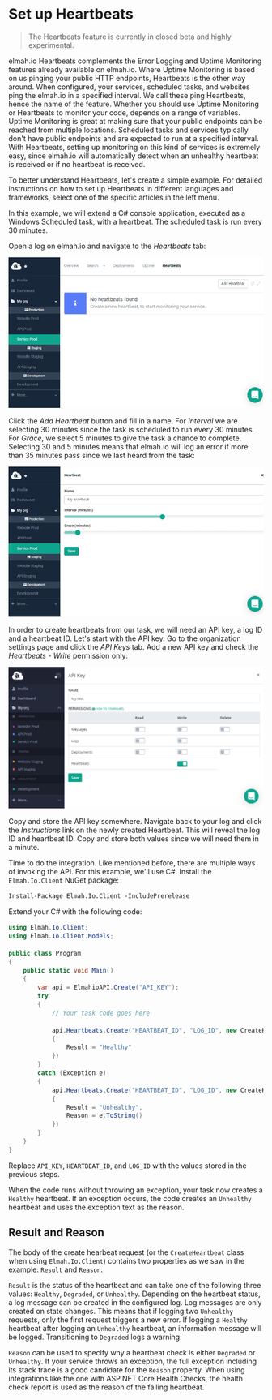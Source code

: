 # Set up Heartbeats

> The Heartbeats feature is currently in closed beta and highly experimental.

elmah.io Heartbeats complements the Error Logging and Uptime Monitoring features already available on elmah.io. Where Uptime Monitoring is based on us pinging your public HTTP endpoints, Heartbeats is the other way around. When configured, your services, scheduled tasks, and websites ping the elmah.io in a specified interval. We call these ping Heartbeats, hence the name of the feature. Whether you should use Uptime Monitoring or Heartbeats to monitor your code, depends on a range of variables. Uptime Monitoring is great at making sure that your public endpoints can be reached from multiple locations. Scheduled tasks and services typically don't have public endpoints and are expected to run at a specified interval. With Heartbeats, setting up monitoring on this kind of services is extremely easy, since elmah.io will automatically detect when an unhealthy heartbeat is received or if no heartbeat is received.

To better understand Heartbeats, let's create a simple example. For detailed instructions on how to set up Heartbeats in different languages and frameworks, select one of the specific articles in the left menu.

In this example, we will extend a C# console application, executed as a Windows Scheduled task, with a heartbeat. The scheduled task is run every 30 minutes.

Open a log on elmah.io and navigate to the *Heartbeats* tab:

![No heartbeats](images/no-heartbeats.png)

Click the *Add Heartbeat* button and fill in a name. For *Interval* we are selecting 30 minutes since the task is scheduled to run every 30 minutes. For *Grace*, we select 5 minutes to give the task a chance to complete. Selecting 30 and 5 minutes means that elmah.io will log an error if more than 35 minutes pass since we last heard from the task:

![Create heartbeat](images/create-heartbeat.png)

In order to create heartbeats from our task, we will need an API key, a log ID and a heartbeat ID. Let's start with the API key. Go to the organization settings page and click the *API Keys* tab. Add a new API key and check the *Heartbeats - Write* permission only:

![Create Heartbeats API key](images/create-heartbeats-api-key.png)

Copy and store the API key somewhere. Navigate back to your log and click the *Instructions* link on the newly created Heartbeat. This will reveal the log ID and heartbeat ID. Copy and store both values since we will need them in a minute.

Time to do the integration. Like mentioned before, there are multiple ways of invoking the API. For this example, we'll use C#. Install the `Elmah.Io.Client` NuGet package:

```ps
Install-Package Elmah.Io.Client -IncludePrerelease
```

Extend your C# with the following code:

```csharp
using Elmah.Io.Client;
using Elmah.Io.Client.Models;

public class Program
{
    public static void Main()
    {
        var api = ElmahioAPI.Create("API_KEY");
        try
        {
            // Your task code goes here

            api.Heartbeats.Create("HEARTBEAT_ID", "LOG_ID", new CreateHeartbeat
            {
                Result = "Healthy"
            }) 
        }
        catch (Exception e)
        {
            api.Heartbeats.Create("HEARTBEAT_ID", "LOG_ID", new CreateHeartbeat
            {
                Result = "Unhealthy",
                Reason = e.ToString()
            }) 
        }
    }
}
```

Replace `API_KEY`, `HEARTBEAT_ID`, and `LOG_ID` with the values stored in the previous steps.

When the code runs without throwing an exception, your task now creates a `Healthy` heartbeat. If an exception occurs, the code creates an `Unhealthy` heartbeat and uses the exception text as the reason.

## Result and Reason

The body of the create hearbeat request (or the `CreateHeartbeat` class when using `Elmah.Io.Client`) contains two properties as we saw in the example: `Result` and `Reason`.

`Result` is the status of the heartbeat and can take one of the following three values: `Healthy`, `Degraded`, or `Unhealthy`. Depending on the heartbeat status, a log message can be created in the configured log. Log messages are only created on state changes. This means that if logging two `Unhealthy` requests, only the first request triggers a new error. If logging a `Healthy` heartbeat after logging an `Unhealthy` heartbeat, an information message will be logged. Transitioning to `Degraded` logs a warning.

`Reason` can be used to specify why a heartbeat check is either `Degraded` or `Unhealthy`. If your service throws an exception, the full exception including its stack trace is a good candidate for the `Reason` property. When using integrations like the one with ASP.NET Core Health Checks, the health check report is used as the reason of the failing heartbeat.